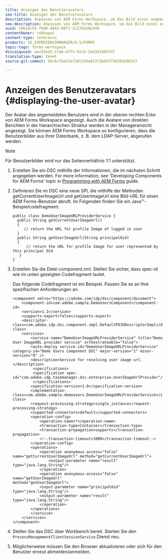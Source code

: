 ```yaml
---
title: Anzeigen des Benutzeravatars
seo-title: Anzeigen des Benutzeravatars
description: Anpassen von AEM Forms Workspace, um das Bild eines angemeldeten Benutzers anzuzeigen.
seo-description: Anpassen von AEM Forms Workspace, um das Bild eines angemeldeten Benutzers anzuzeigen.
uuid: 2961dc93-f0d0-4842-80f1-3c239a20e348
contentOwner: robhagat
content-type: reference
products: SG_EXPERIENCEMANAGER/6.5/FORMS
topic-tags: forms-workspace
discoiquuid: aec03ea5-17a6-4775-92cb-2ad361895fdf
translation-type: tm+mt
source-git-commit: 56c6cfd437ef185336e81373bd5f758205b96317

---
```



# Anzeigen des Benutzeravatars {#displaying-the-user-avatar}

Der Avatar des angemeldeten Benutzers wird in der oberen rechten Ecke von AEM Forms Workspace angezeigt. Auch die Avatare von direkten Berichten in der hierarchischen Struktur werden in der Manageransicht angezeigt. Sie können AEM Forms Workspace so konfigurieren, dass die Benutzerbilder aus Ihrer Datenbank, z. B. dem LDAP-Server, abgerufen werden.

>[!NOTE]
>
>Für Benutzerbilder wird nur das Seitenverhältnis 1:1 unterstützt.

1. Erstellen Sie ein DSC mithilfe der Informationen, die im nächsten Schritt angegeben werden. For more information, see &#39;Developing Components for AEM Forms&#39; topic in [Programming with AEM Forms](https://www.adobe.com/go/learn_aemforms_programming_63) guide.
1. Definieren Sie im DSC eine neue SPI, die mithilfe der Methoden getCurrentUserImageUrl und getUserImageUrl eine Bild-URL für einen AEM Forms-Benutzer abruft. Im Folgenden finden Sie ein Java™-Beispielcodefragment:

   ```as3
   public class DemoUserImageURLProviderService {
     public String getCurrentUserImageUrl()
     {
        // return the URL for profile Image of logged in user
     }
     public String getUserImageUrl(String principalOid)
     {
         // return the URL for profile Image for user represented by this principal Oid
      }
   }
   ```

1. Erstellen Sie die Datei component.xml. Stellen Sie sicher, dass spec-id wie im unten gezeigten Codefragment lautet.

   Das folgende Codefragment ist ein Beispiel. Passen Sie es an Ihre spezifischen Anforderungen an.

   ```as3
   <component xmlns="https://adobe.com/idp/dsc/component/document">
       <component-id>com.adobe.sample.DemoUsersComponent</component-id>
       <version>1.1</version>
       <supports-export>false</supports-export>
       <descriptor-class>com.adobe.idp.dsc.component.impl.DefaultPOJODescriptorImpl</descriptor-class>
       <services>
           <service name="DemoUserImageURLProviderService" title="Demo User ImageURL provider service" orchestrateable="false">
           <auto-deploy service-id="DemoUserImageURLProviderService" category-id="Demo Users Component DSC" major-version="1" minor-version="0" />
           <description>Service for resolving user image url.</description>
            <specifications>
            <specification spec-id="com.adobe.idp.taskmanager.dsc.enterprise.UserImageUrlProvider"/>
            </specifications>
           <specification-version>1.0</specification-version>
           <implementation-class>com.adobe.sample.demousers.DemoUserImageURLProviderService</implementation-class>
           <request-processing-strategy>single_instance</request-processing-strategy>
           <supported-connectors>default</supported-connectors>
           <operation-config>
               <operation-name>*</operation-name>
               <transaction-type>Container</transaction-type>
               <transaction-propagation>supports</transaction-propagation>
               <!--transaction-timeout>3000</transaction-timeout-->
           </operation-config>
           <operations>
               <operation anonymous-access="false" name="getCurrentUserImageUrl" method="getCurrentUserImageUrl">
                   <output-parameter name="result" type="java.lang.String"/>
               </operation>
               <operation anonymous-access="false" name="getUserImageUrl"
   method="getUserImageUrl">
               <input-parameter name="principalOid" type="java.lang.String"/>
               <output-parameter name="result" type="java.lang.String"/>
               </operation>
           </operations>
           </service>
       </services>
   </component>
   ```

1. Stellen Sie das DSC über Workbench bereit. Starten Sie den `ProcessManagementClientSessionService` Dienst neu.
1. Möglicherweise müssen Sie den Browser aktualisieren oder sich für den Benutzer erneut abmelden/anmelden.
